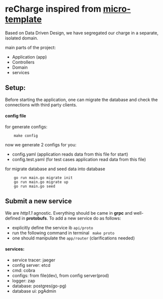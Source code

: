 # reCharge inspired from [micro-template](https://p-source.780.ir/emad.gh/micro-template)

Based on Data Driven Design, we have segregated our charge in a separate, isolated domain. 

main parts of the project:

- Application (app)
- Controllers 
- Domain
- services


## Setup:
Before starting the application, one can migrate the database and check the connections with third party clients.

#### config file
for generate configs:
```
    make config
```
now we generate 2 configs for you:
- config.yaml (application reads data from this file for start)
- config.test.yaml (for test cases application read data from this file)

for migrate database and seed data into database
```
    go run main.go migrate init
    go run main.go migrate up
    go run main.go seed
```
    

## Submit a new service

We are *http1.1* agnostic. Everything should be came in **grpc** and well-defined in **protobufs**. To add a new service do as follows:

- explicitly define the service ib ```api/proto```
- run the following command in terminal
``` make proto```
- one should manipulate the ```app/router``` (clarifications needed)

#### services:
 - service tracer: jaeger
 - config server: etcd
 - cmd: cobra
 - configs: from file(dev), from config server(prod)
 - logger: zap
 - database: postgres(go-pg)
 - database ui: pgAdmin
